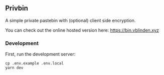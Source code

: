 ## Privbin

A simple private pastebin with (optional) client side encryption.

You can check out the online hosted version here: https://bin.vblinden.xyz

### Development

First, run the development server:

```shell
cp .env.example .env.local
yarn dev
```
